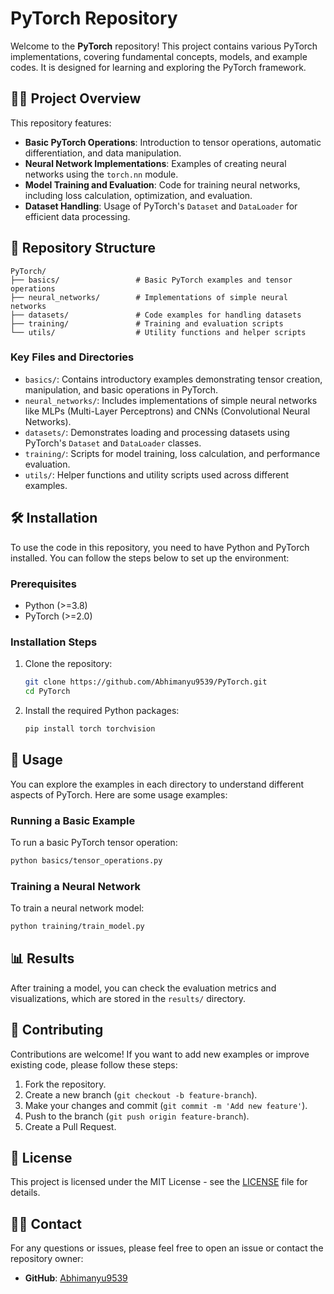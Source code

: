# PyTorch Repository

Welcome to the **PyTorch** repository! This project contains various PyTorch implementations, covering fundamental concepts, models, and example codes. It is designed for learning and exploring the PyTorch framework.

## 🧑‍💻 Project Overview

This repository features:

- **Basic PyTorch Operations**: Introduction to tensor operations, automatic differentiation, and data manipulation.
- **Neural Network Implementations**: Examples of creating neural networks using the `torch.nn` module.
- **Model Training and Evaluation**: Code for training neural networks, including loss calculation, optimization, and evaluation.
- **Dataset Handling**: Usage of PyTorch's `Dataset` and `DataLoader` for efficient data processing.

## 📂 Repository Structure

```
PyTorch/
├── basics/                 # Basic PyTorch examples and tensor operations
├── neural_networks/        # Implementations of simple neural networks
├── datasets/               # Code examples for handling datasets
├── training/               # Training and evaluation scripts
└── utils/                  # Utility functions and helper scripts
```

### Key Files and Directories

- `basics/`: Contains introductory examples demonstrating tensor creation, manipulation, and basic operations in PyTorch.
- `neural_networks/`: Includes implementations of simple neural networks like MLPs (Multi-Layer Perceptrons) and CNNs (Convolutional Neural Networks).
- `datasets/`: Demonstrates loading and processing datasets using PyTorch's `Dataset` and `DataLoader` classes.
- `training/`: Scripts for model training, loss calculation, and performance evaluation.
- `utils/`: Helper functions and utility scripts used across different examples.

## 🛠️ Installation

To use the code in this repository, you need to have Python and PyTorch installed. You can follow the steps below to set up the environment:

### Prerequisites

- Python (>=3.8)
- PyTorch (>=2.0)

### Installation Steps

1. Clone the repository:

   ```bash
   git clone https://github.com/Abhimanyu9539/PyTorch.git
   cd PyTorch
   ```

2. Install the required Python packages:

   ```bash
   pip install torch torchvision
   ```

## 🚀 Usage

You can explore the examples in each directory to understand different aspects of PyTorch. Here are some usage examples:

### Running a Basic Example

To run a basic PyTorch tensor operation:

```bash
python basics/tensor_operations.py
```

### Training a Neural Network

To train a neural network model:

```bash
python training/train_model.py
```

## 📊 Results

After training a model, you can check the evaluation metrics and visualizations, which are stored in the `results/` directory.

## 📝 Contributing

Contributions are welcome! If you want to add new examples or improve existing code, please follow these steps:

1. Fork the repository.
2. Create a new branch (`git checkout -b feature-branch`).
3. Make your changes and commit (`git commit -m 'Add new feature'`).
4. Push to the branch (`git push origin feature-branch`).
5. Create a Pull Request.

## 📄 License

This project is licensed under the MIT License - see the [LICENSE](LICENSE) file for details.

## 🙋‍♂️ Contact

For any questions or issues, please feel free to open an issue or contact the repository owner:

- **GitHub**: [Abhimanyu9539](https://github.com/Abhimanyu9539)
